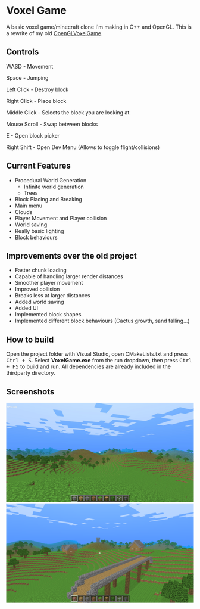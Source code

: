 # Voxel Game

A basic voxel game/minecraft clone I'm making in C++ and OpenGL.
This is a rewrite of my old [OpenGLVoxelGame](https://github.com/Werlog/OpenGLVoxelGame).

## Controls

WASD - Movement

Space - Jumping

Left Click - Destroy block

Right Click - Place block

Middle Click - Selects the block you are looking at

Mouse Scroll - Swap between blocks

E - Open block picker

Right Shift - Open Dev Menu (Allows to toggle flight/collisions)

## Current Features

- Procedural World Generation
	- Infinite world generation
	- Trees
- Block Placing and Breaking
- Main menu
- Clouds
- Player Movement and Player collision
- World saving
- Really basic lighting
- Block behaviours

## Improvements over the old project

- Faster chunk loading
- Capable of handling larger render distances
- Smoother player movement
- Improved collision
- Breaks less at larger distances
- Added world saving
- Added UI
- Implemented block shapes
- Implemented different block behaviours (Cactus growth, sand falling...)

## How to build
Open the project folder with Visual Studio, open CMakeLists.txt and press <kbd>Ctrl + S</kbd>.
Select **VoxelGame.exe** from the run dropdown, then press <kbd>Ctrl + F5</kbd> to build and run.
All dependencies are already included in the thirdparty directory.

## Screenshots

![In-Game Screenshot](https://github.com/Werlog/VoxelGame/blob/26fe21f114588a4fab7d7a0ccacbd440b36a344c/screenshots/1.JPG)
![In-Game Screenshot](https://github.com/Werlog/VoxelGame/blob/26fe21f114588a4fab7d7a0ccacbd440b36a344c/screenshots/2.png)
